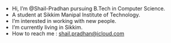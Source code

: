- Hi, I’m @Shail-Pradhan pursuing B.Tech in Computer Science.
- A student at Sikkim Manipal Institute of Technology.
- I’m interested in working with new people.
- I’m currently living in Sikkim.
- How to reach me : shail.pradhan@icloud.com

<!---
Shail-Pradhan/Shail-Pradhan is a ✨ special ✨ repository because its `README.md` (this file) appears on your GitHub profile.
You can click the Preview link to take a look at your changes.
--->
